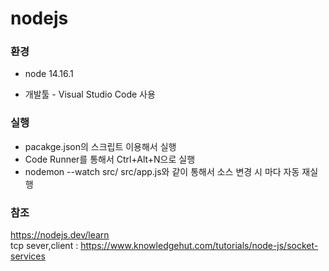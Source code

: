 # nodejs

### 환경

* node 14.16.1  

* 개발툴 - Visual Studio Code 사용

### 실행
* pacakge.json의 스크립트 이용해서 실행  
* Code Runner를 통해서 Ctrl+Alt+N으로 실행  
* nodemon --watch src/ src/app.js와 같이 통해서 소스 변경 시 마다 자동 재실행  

### 참조
https://nodejs.dev/learn  
tcp sever,client : https://www.knowledgehut.com/tutorials/node-js/socket-services  

